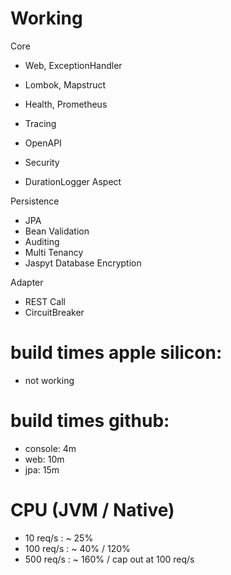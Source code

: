 # Working
Core
- Web, ExceptionHandler
- Lombok, Mapstruct

- Health, Prometheus
- Tracing
- OpenAPI

- Security

- DurationLogger Aspect
         
Persistence
- JPA
- Bean Validation
- Auditing 
- Multi Tenancy 
- Jaspyt Database Encryption

Adapter
- REST Call
- CircuitBreaker


# build times apple silicon:
- not working

# build times github:
- console: 4m
- web: 10m
- jpa: 15m

# CPU (JVM / Native)
- 10 req/s : ~ 25%
- 100 req/s : ~ 40% / 120% 
- 500 req/s : ~ 160% / cap out at 100 req/s 